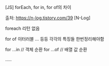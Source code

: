 [JS] forEach, for in, for of의 차이

출처: https://n-log.tistory.com/39 [N-Log]



foreach 리턴 없음

for of 이터러블 ... 등등 각각의 특징들 한번정리해야함

for ...in // 객체 순환
for ...of // 배열 값 순환

.....


